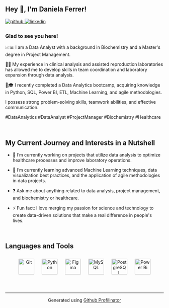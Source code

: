 ## Hey 👋, I'm Daniela Ferrer!  
  

<a href="https://github.com/VDaniela" target="_blank">
<img src=https://img.shields.io/badge/github-%2324292e.svg?&style=for-the-badge&logo=github&logoColor=white alt=github style="margin-bottom: 5px;" />
</a>
<a href="https://www.linkedin.com/in/daniela-ferrer-fuentes/" target="_blank">
<img src=https://img.shields.io/badge/linkedin-%231E77B5.svg?&style=for-the-badge&logo=linkedin&logoColor=white alt=linkedin style="margin-bottom: 5px;" />
</a>  
  



### Glad to see you here!  
📈📊 I am a Data Analyst with a background in Biochemistry and a Master's degree in Project Management.

🧬🔬 My experience in clinical analysis and assisted reproduction laboratories has allowed me to develop skills in team coordination and laboratory expansion through data analysis.

📌🎓 I recently completed a Data Analytics bootcamp, acquiring knowledge in Python, SQL, Power BI, ETL, Machine Learning, and agile methodologies.

I possess strong problem-solving skills, teamwork abilities, and effective communication.

#DataAnalytics #DataAnalyst #ProjectManager #Biochemistry #Healthcare  
  

<br/>  


## My Current Journey and Interests in a Nutshell
- 🔭 I’m currently working on projects that utilize data analysis to optimize healthcare processes and improve laboratory operations.  
  

- 🌱 I’m currently learning advanced Machine Learning techniques, data visualization best practices, and the application of agile methodologies in data projects.  
  

- ❓ Ask me about anything related to data analysis, project management, and biochemistry or healthcare.  
  

- ⚡ Fun fact: I love merging my passion for science and technology to create data-driven solutions that make a real difference in people's lives.  
  

<br/>  


## Languages and Tools  
<div align="center">  
<a href="https://github.com/" target="_blank"><img style="margin: 10px" src="https://profilinator.rishav.dev/skills-assets/git-scm-icon.svg" alt="Git" height="50" /></a>  
<a href="https://www.python.org/" target="_blank"><img style="margin: 10px" src="https://profilinator.rishav.dev/skills-assets/python-original.svg" alt="Python" height="50" /></a>  
<a href="https://www.figma.com/" target="_blank"><img style="margin: 10px" src="https://profilinator.rishav.dev/skills-assets/figma-icon.svg" alt="Figma" height="50" /></a>  
<a href="https://www.mysql.com/" target="_blank"><img style="margin: 10px" src="https://profilinator.rishav.dev/skills-assets/mysql-original-wordmark.svg" alt="MySQL" height="50" /></a>  
<a href="https://www.postgresql.org/" target="_blank"><img style="margin: 10px" src="https://profilinator.rishav.dev/skills-assets/postgresql-original-wordmark.svg" alt="PostgreSQL" height="50" /></a>  
<a href="https://powerbi.microsoft.com/en-us/" target="_blank"><img style="margin: 10px" src="https://profilinator.rishav.dev/skills-assets/powerbi.png" alt="Power Bi" height="50" /></a>  
</div>  

<br/>  


<br />

----
<div align="center">Generated using <a href="https://profilinator.rishav.dev/" target="_blank">Github Profilinator</a></div>
